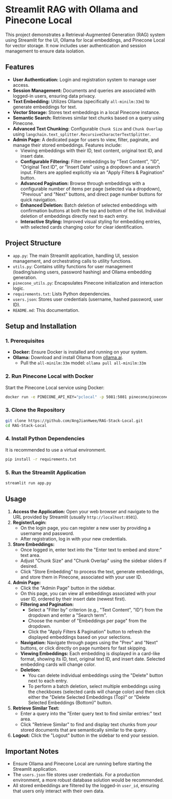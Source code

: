 # Streamlit RAG with Ollama and Pinecone Local

This project demonstrates a Retrieval-Augmented Generation (RAG) system using Streamlit for the UI, Ollama for local embeddings, and Pinecone Local for vector storage. It now includes user authentication and session management to ensure data isolation.

## Features

*   **User Authentication:** Login and registration system to manage user access.
*   **Session Management:** Documents and queries are associated with logged-in users, ensuring data privacy.
*   **Text Embedding:** Utilizes Ollama (specifically `all-minilm:33m`) to generate embeddings for text.
*   **Vector Storage:** Stores text embeddings in a local Pinecone instance.
*   **Semantic Search:** Retrieves similar text chunks based on a query using Pinecone.
*   **Advanced Text Chunking:** Configurable `Chunk Size` and `Chunk Overlap` using `langchain.text_splitter.RecursiveCharacterTextSplitter`.
*   **Admin Page:** A dedicated page for users to view, filter, paginate, and manage their stored embeddings. Features include:
    *   Viewing embeddings with their ID, text content, original text ID, and insert date.
    *   **Configurable Filtering:** Filter embeddings by "Text Content", "ID", "Original Text ID", or "Insert Date" using a dropdown and a search input. Filters are applied explicitly via an "Apply Filters & Pagination" button.
    *   **Advanced Pagination:** Browse through embeddings with a configurable number of items per page (selected via a dropdown), "Previous" and "Next" buttons, and direct page number buttons for quick navigation.
    *   **Enhanced Deletion:** Batch deletion of selected embeddings with confirmation buttons at both the top and bottom of the list. Individual deletion of embeddings directly next to each entry.
    *   **Interactive Styling:** Improved visual styling for embedding entries, with selected cards changing color for clear identification.

## Project Structure

*   `app.py`: The main Streamlit application, handling UI, session management, and orchestrating calls to utility functions.
*   `utils.py`: Contains utility functions for user management (loading/saving users, password hashing) and Ollama embedding generation.
*   `pinecone_utils.py`: Encapsulates Pinecone initialization and interaction logic.
*   `requirements.txt`: Lists Python dependencies.
*   `users.json`: Stores user credentials (username, hashed password, user ID).
*   `README.md`: This documentation.

## Setup and Installation

### 1. Prerequisites

*   **Docker:** Ensure Docker is installed and running on your system.
*   **Ollama:** Download and install Ollama from [ollama.ai](https://ollama.ai/).
    *   Pull the `all-minilm:33m` model: `ollama pull all-minilm:33m`

### 2. Run Pinecone Local with Docker

Start the Pinecone Local service using Docker:

```bash
docker run -e PINECONE_API_KEY="pclocal" -p 5081:5081 pinecone/pinecone-local
```

### 3. Clone the Repository

```bash
git clone https://github.com/AngJianHwee/RAG-Stack-Local.git
cd RAG-Stack-Local
```

### 4. Install Python Dependencies

It is recommended to use a virtual environment.

```bash
pip install -r requirements.txt
```

### 5. Run the Streamlit Application

```bash
streamlit run app.py
```

## Usage

1.  **Access the Application:** Open your web browser and navigate to the URL provided by Streamlit (usually `http://localhost:8501`).
2.  **Register/Login:**
    *   On the login page, you can register a new user by providing a username and password.
    *   After registration, log in with your new credentials.
3.  **Store Embeddings:**
    *   Once logged in, enter text into the "Enter text to embed and store:" text area.
    *   Adjust "Chunk Size" and "Chunk Overlap" using the sidebar sliders if desired.
    *   Click "Store Embedding" to process the text, generate embeddings, and store them in Pinecone, associated with your user ID.
4.  **Admin Page:**
    *   Click the "Admin Page" button in the sidebar.
    *   On this page, you can view all embeddings associated with your user ID, ordered by their insert date (newest first).
    *   **Filtering and Pagination:**
        *   Select a "Filter by" criterion (e.g., "Text Content", "ID") from the dropdown and enter a "Search term".
        *   Choose the number of "Embeddings per page" from the dropdown.
        *   Click the "Apply Filters & Pagination" button to refresh the displayed embeddings based on your selections.
    *   **Navigation:** Navigate through pages using the "Prev" and "Next" buttons, or click directly on page numbers for fast skipping.
    *   **Viewing Embeddings:** Each embedding is displayed in a card-like format, showing its ID, text, original text ID, and insert date. Selected embedding cards will change color.
    *   **Deletion:**
        *   You can delete individual embeddings using the "Delete" button next to each entry.
        *   To perform a batch deletion, select multiple embeddings using the checkboxes (selected cards will change color) and then click either the "Delete Selected Embeddings (Top)" or "Delete Selected Embeddings (Bottom)" button.
5.  **Retrieve Similar Text:**
    *   Enter a query into the "Enter query text to find similar entries:" text area.
    *   Click "Retrieve Similar" to find and display text chunks from *your* stored documents that are semantically similar to the query.
6.  **Logout:** Click the "Logout" button in the sidebar to end your session.

## Important Notes

*   Ensure Ollama and Pinecone Local are running before starting the Streamlit application.
*   The `users.json` file stores user credentials. For a production environment, a more robust database solution would be recommended.
*   All stored embeddings are filtered by the logged-in `user_id`, ensuring that users only interact with their own data.
